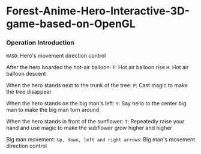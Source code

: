 # Forest-Anime-Hero-Interactive-3D-game-based-on-OpenGL
### Operation Introduction

`WASD`: Hero's movement direction control

After the hero boarded the hot-air balloon:
`F`: Hot air balloon rise
`H`: Hot air balloon descent

When the hero stands next to the trunk of the tree:
`P`: Cast magic to make the tree disappear

When the hero stands on the big man's left:
`Y`: Say hello to the center big man to make the big man turn around

When the hero stands in front of the sunflower:
`T`: Repeatedly raise your hand and use magic to make the subflower grow higher and higher

Big man movement:
`Up, down, left and right arrows`: Big man's movement direction control
